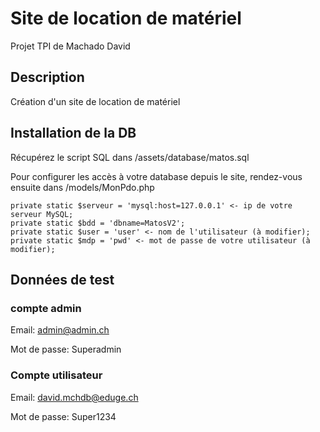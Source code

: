 # Site de location de matériel
Projet TPI de Machado David

## Description
Création d'un site de location de matériel

## Installation de la DB
Récupérez le script SQL dans /assets/database/matos.sql

Pour configurer les accès à votre database depuis le site, rendez-vous ensuite dans /models/MonPdo.php

    private static $serveur = 'mysql:host=127.0.0.1' <- ip de votre serveur MySQL;
    private static $bdd = 'dbname=MatosV2';
    private static $user = 'user' <- nom de l'utilisateur (à modifier);
    private static $mdp = 'pwd' <- mot de passe de votre utilisateur (à modifier);
    
## Données de test

### compte admin
Email: admin@admin.ch

Mot de passe: Superadmin

### Compte utilisateur
Email: david.mchdb@eduge.ch

Mot de passe: Super1234
